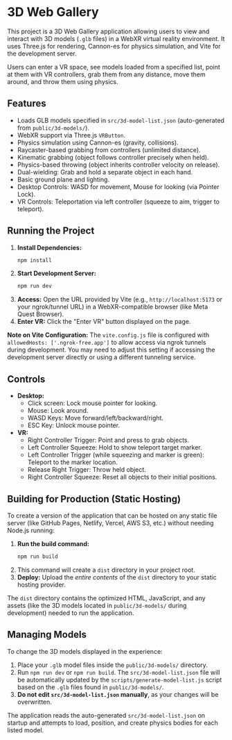 # 3D Web Gallery

This project is a 3D Web Gallery application allowing users to view and interact with 3D models (`.glb` files) in a WebXR virtual reality environment. It uses Three.js for rendering, Cannon-es for physics simulation, and Vite for the development server.

Users can enter a VR space, see models loaded from a specified list, point at them with VR controllers, grab them from any distance, move them around, and throw them using physics.

## Features

*   Loads GLB models specified in `src/3d-model-list.json` (auto-generated from `public/3d-models/`).
*   WebXR support via Three.js `VRButton`.
*   Physics simulation using Cannon-es (gravity, collisions).
*   Raycaster-based grabbing from controllers (unlimited distance).
*   Kinematic grabbing (object follows controller precisely when held).
*   Physics-based throwing (object inherits controller velocity on release).
*   Dual-wielding: Grab and hold a separate object in each hand.
*   Basic ground plane and lighting.
*   Desktop Controls: WASD for movement, Mouse for looking (via Pointer Lock).
*   VR Controls: Teleportation via left controller (squeeze to aim, trigger to teleport).

## Running the Project

1.  **Install Dependencies:**
    ```bash
    npm install
    ```
2.  **Start Development Server:**
    ```bash
    npm run dev
    ```
3.  **Access:** Open the URL provided by Vite (e.g., `http://localhost:5173` or your ngrok/tunnel URL) in a WebXR-compatible browser (like Meta Quest Browser).
4.  **Enter VR:** Click the "Enter VR" button displayed on the page.

**Note on Vite Configuration:** The `vite.config.js` file is configured with `allowedHosts: ['.ngrok-free.app']` to allow access via ngrok tunnels during development. You may need to adjust this setting if accessing the development server directly or using a different tunneling service.

## Controls

*   **Desktop:**
    *   Click screen: Lock mouse pointer for looking.
    *   Mouse: Look around.
    *   WASD Keys: Move forward/left/backward/right.
    *   ESC Key: Unlock mouse pointer.
*   **VR:**
    *   Right Controller Trigger: Point and press to grab objects.
    *   Left Controller Squeeze: Hold to show teleport target marker.
    *   Left Controller Trigger (while squeezing and marker is green): Teleport to the marker location.
    *   Release Right Trigger: Throw held object.
    *   Right Controller Squeeze: Reset all objects to their initial positions.

## Building for Production (Static Hosting)

To create a version of the application that can be hosted on any static file server (like GitHub Pages, Netlify, Vercel, AWS S3, etc.) without needing Node.js running:

1.  **Run the build command:**
    ```bash
    npm run build
    ```
2.  This command will create a `dist` directory in your project root.
3.  **Deploy:** Upload the *entire contents* of the `dist` directory to your static hosting provider.

The `dist` directory contains the optimized HTML, JavaScript, and any assets (like the 3D models located in `public/3d-models/` during development) needed to run the application.

## Managing Models

To change the 3D models displayed in the experience:

1.  Place your `.glb` model files inside the `public/3d-models/` directory.
2.  Run `npm run dev` or `npm run build`. The `src/3d-model-list.json` file will be automatically updated by the `scripts/generate-model-list.js` script based on the `.glb` files found in `public/3d-models/`.
3.  **Do not edit `src/3d-model-list.json` manually**, as your changes will be overwritten.

The application reads the auto-generated `src/3d-model-list.json` on startup and attempts to load, position, and create physics bodies for each listed model.
